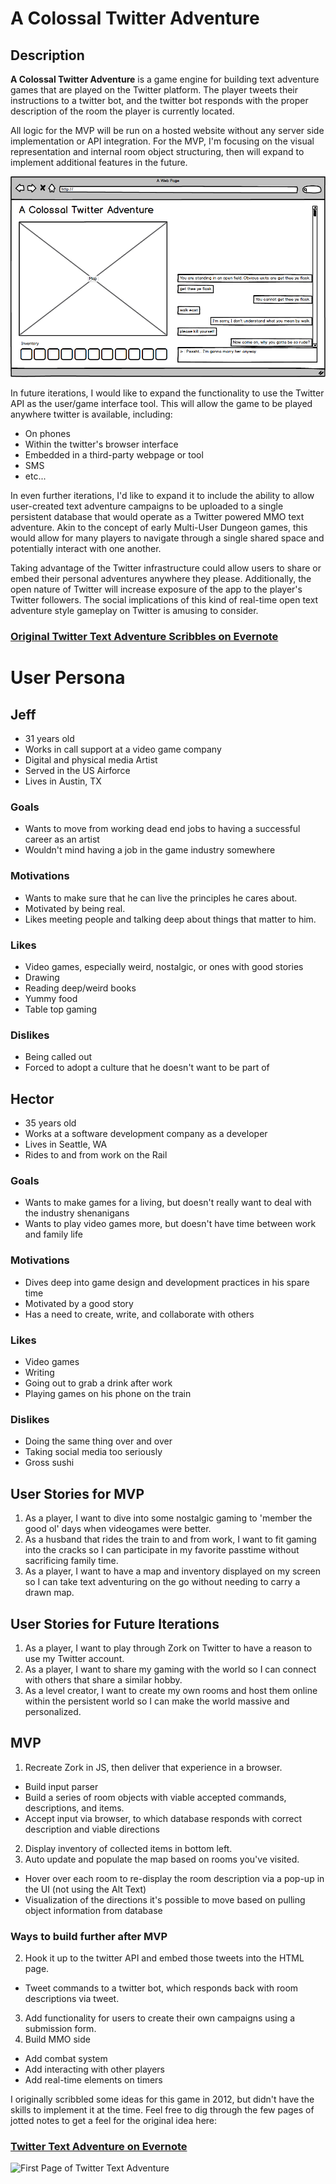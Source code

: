 # A Colossal Twitter Adventure

## Description

__A Colossal Twitter Adventure__ is a game engine for building text adventure games that are played on the Twitter platform. The player tweets their instructions to a twitter bot, and the twitter bot responds with the proper description of the room the player is currently located.

All logic for the MVP will be run on a hosted website without any server side implementation or API integration. For the MVP, I'm focusing on the visual representation and internal room object structuring, then will expand to implement additional features in the future.

![Mockup](acta-mockup.png)

In future iterations, I would like to expand the functionality to use the Twitter API as the user/game interface tool. This will allow the game to be played anywhere twitter is available, including:
- On phones
- Within the twitter's browser interface
- Embedded in a third-party webpage or tool
- SMS
- etc...

In even further iterations, I'd like to expand it to include the ability to allow user-created text adventure campaigns to be uploaded to a single persistent database that would operate as a Twitter powered MMO text adventure. Akin to the concept of early Multi-User Dungeon games, this would allow for many players to navigate through a single shared space and potentially interact with one another.

Taking advantage of the Twitter infrastructure could allow users to share or embed their personal adventures anywhere they please. Additionally, the open nature of Twitter will increase exposure of the app to the player's Twitter followers. The social implications of this kind of real-time open text adventure style gameplay on Twitter is amusing to consider.

### [Original Twitter Text Adventure Scribbles on Evernote](https://www.evernote.com/shard/s23/sh/66d95a0b-6a96-445a-b115-b7ddd46d113f/0448409f567394fdff292976fde3726b)

# User Persona

## Jeff

- 31 years old
- Works in call support at a video game company
- Digital and physical media Artist
- Served in the US Airforce
- Lives in Austin, TX

### Goals

- Wants to move from working dead end jobs to having a successful career as an artist
- Wouldn't mind having a job in the game industry somewhere

### Motivations

- Wants to make sure that he can live the principles he cares about.
- Motivated by being real.
- Likes meeting people and talking deep about things that matter to him.

### Likes

- Video games, especially weird, nostalgic, or ones with good stories
- Drawing
- Reading deep/weird books
- Yummy food
- Table top gaming

### Dislikes

- Being called out
- Forced to adopt a culture that he doesn't want to be part of


## Hector

- 35 years old
- Works at a software development company as a developer
- Lives in Seattle, WA
- Rides to and from work on the Rail

### Goals

- Wants to make games for a living, but doesn't really want to deal with the industry shenanigans
- Wants to play video games more, but doesn't have time between work and family life

### Motivations

- Dives deep into game design and development practices in his spare time
- Motivated by a good story
- Has a need to create, write, and collaborate with others

### Likes

- Video games
- Writing
- Going out to grab a drink after work
- Playing games on his phone on the train

### Dislikes

- Doing the same thing over and over
- Taking social media too seriously
- Gross sushi


## User Stories for MVP

1. As a player, I want to dive into some nostalgic gaming to 'member the good ol' days when videogames were better.
1. As a husband that rides the train to and from work, I want to fit gaming into the cracks so I can participate in my favorite passtime without sacrificing family time.
1. As a player, I want to have a map and inventory displayed on my screen so I can take text adventuring on the go without needing to carry a drawn map.

## User Stories for Future Iterations

1. As a player, I want to play through Zork on Twitter to have a reason to use my Twitter account.
1. As a player, I want to share my gaming with the world so I can connect with others that share a similar hobby.
1. As a level creator, I want to create my own rooms and host them online within the persistent world so I can make the world massive and personalized.


## MVP

1. Recreate Zork in JS, then deliver that experience in a browser.
  - Build input parser
  - Build a series of room objects with viable accepted commands, descriptions, and items.
  - Accept input via browser, to which database responds with correct description and viable directions
2. Display inventory of collected items in bottom left.
3. Auto update and populate the map based on rooms you've visited.
  - Hover over each room to re-display the room description via a pop-up in the UI (not using the Alt Text)
  - Visualization of the directions it's possible to move based on pulling object information from database

### Ways to build further after MVP

2. Hook it up to the twitter API and embed those tweets into the HTML page.
  - Tweet commands to a twitter bot, which responds back with room descriptions via tweet.
3. Add functionality for users to create their own campaigns using a submission form.
5. Build MMO side
  - Add combat system
  - Add interacting with other players
  - Add real-time elements on timers

I originally scribbled some ideas for this game in 2012, but didn't have the skills to implement it at the time. Feel free to dig through the few pages of jotted notes to get a feel for the original idea here:

### [Twitter Text Adventure on Evernote](https://www.evernote.com/shard/s23/sh/66d95a0b-6a96-445a-b115-b7ddd46d113f/0448409f567394fdff292976fde3726b)
![First Page of Twitter Text Adventure](https://www.evernote.com/shard/s23/sh/66d95a0b-6a96-445a-b115-b7ddd46d113f/0448409f567394fdff292976fde3726b/res/9335dfc9-6084-4baa-87d7-7a1bf733e9b8/ScanSnap0056.jpg?resizeSmall&width=832)
